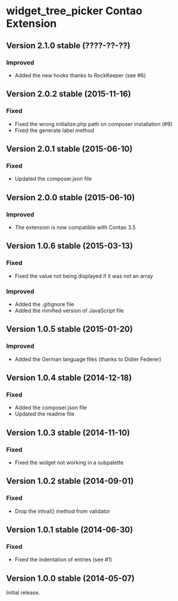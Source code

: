 widget_tree_picker Contao Extension
===================================

Version 2.1.0 stable (????-??-??)
---------------------------------

### Improved
- Added the new hooks thanks to RockKeeper (see #6)


Version 2.0.2 stable (2015-11-16)
---------------------------------

### Fixed
- Fixed the wrong initialize.php path on composer installation (#9)
- Fixed the generate label method


Version 2.0.1 stable (2015-06-10)
---------------------------------

### Fixed
- Updated the composer.json file


Version 2.0.0 stable (2015-06-10)
---------------------------------

### Improved
- The extension is now compatible with Contao 3.5


Version 1.0.6 stable (2015-03-13)
---------------------------------

### Fixed
- Fixed the value not being displayed if it was not an array

### Improved
- Added the .gitignore file
- Added the minified version of JavaScript file


Version 1.0.5 stable (2015-01-20)
---------------------------------

### Improved
- Added the German language files (thanks to Didier Federer)


Version 1.0.4 stable (2014-12-18)
---------------------------------

### Fixed
- Added the composer.json file
- Updated the readme file


Version 1.0.3 stable (2014-11-10)
---------------------------------

### Fixed
- Fixed the widget not working in a subpalette


Version 1.0.2 stable (2014-09-01)
---------------------------------

### Fixed
- Drop the intval() method from validator


Version 1.0.1 stable (2014-06-30)
---------------------------------

### Fixed
- Fixed the indentation of entries (see #1)


Version 1.0.0 stable (2014-05-07)
---------------------------------

Initial release.